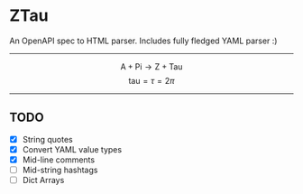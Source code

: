# ZTau

An OpenAPI spec to HTML parser. Includes fully fledged YAML parser :)

---

$$
\text{A} + \text{Pi} \to \text{Z} + \text{Tau}
$$
$$
\text{tau}=\tau=2\pi
$$

---

## TODO

- [x] String quotes
- [x] Convert YAML value types
- [x] Mid-line comments
- [ ] Mid-string hashtags
- [ ] Dict Arrays
